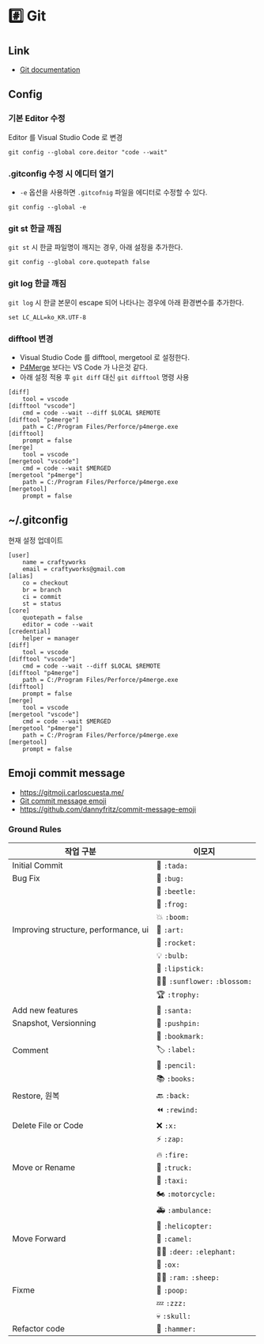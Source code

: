 # :hash: Git

## Link

* [Git documentation](https://git-scm.com/doc)

## Config

### 기본 Editor 수정

Editor 를 Visual Studio Code 로 변경

```shell
git config --global core.deitor "code --wait"
```

### .gitconfig 수정 시 에디터 열기

* ```-e``` 옵션을 사용하면 ```.gitcofnig``` 파일을 에디터로 수정할 수 있다.

```shell
git config --global -e
```

### git st 한글 깨짐

`git st` 시 한글 파일명이 깨지는 경우, 아래 설정을 추가한다.

```shell
git config --global core.quotepath false
```

### git log 한글 깨짐

`git log` 시 한글 본문이 escape 되어 나타나는 경우에 아래 환경변수를 추가한다.

```shell
set LC_ALL=ko_KR.UTF-8
```

### difftool 변경

* Visual Studio Code 를 difftool, mergetool 로 설정한다.
* [P4Merge](https://www.perforce.com/products/helix-core-apps/merge-diff-tool-p4merge) 보다는 VS Code 가 나은것 같다.
* 아래 설정 적용 후 ```git diff``` 대신 ```git difftool``` 명령 사용

```shell
[diff]
	tool = vscode
[difftool "vscode"]
    cmd = code --wait --diff $LOCAL $REMOTE
[difftool "p4merge"]
	path = C:/Program Files/Perforce/p4merge.exe
[difftool]
	prompt = false
[merge]
	tool = vscode
[mergetool "vscode"]
	cmd = code --wait $MERGED
[mergetool "p4merge"]
	path = C:/Program Files/Perforce/p4merge.exe
[mergetool]
	prompt = false
```
## ~/.gitconfig

현재 설정 업데이트

```gitconfig
[user]
	name = craftyworks
	email = craftyworks@gmail.com
[alias]
	co = checkout
	br = branch
	ci = commit
	st = status
[core]
	quotepath = false
	editor = code --wait
[credential]
	helper = manager
[diff]
	tool = vscode
[difftool "vscode"]
    cmd = code --wait --diff $LOCAL $REMOTE
[difftool "p4merge"]
	path = C:/Program Files/Perforce/p4merge.exe
[difftool]
	prompt = false
[merge]
	tool = vscode
[mergetool "vscode"]
	cmd = code --wait $MERGED
[mergetool "p4merge"]
	path = C:/Program Files/Perforce/p4merge.exe
[mergetool]
	prompt = false
```

## Emoji commit message

* https://gitmoji.carloscuesta.me/
* [Git commit message emoji](https://gist.github.com/parmentf/035de27d6ed1dce0b36a)
* https://github.com/dannyfritz/commit-message-emoji

### Ground Rules

| 작업 구분 | 이모지
| --- | ---
| Initial Commit | 🎉 `:tada:`
| Bug Fix | 🐛 `:bug:`
|| 🐞 `:beetle:`
|| 🐸 `:frog:`
|| 💥 `:boom:` 
| Improving structure, performance, ui | 🎨 `:art:`
|| 🚀 `:rocket:` 
|| 💡 `:bulb:`
|| 💄 `:lipstick:` 
|| 🌻🌼 `:sunflower:` `:blossom:`
|| 🏆 `:trophy:`
| Add new features | 🎅	`:santa:`
| Snapshot, Versionning | 📌 `:pushpin:`
|| 🔖 `:bookmark: `
| Comment | 🏷️ `:label:`
|| 📝 `:pencil: `
|| 📚	`:books:`
| Restore, 원복 | 🔙 `:back:`
|| ⏪ `:rewind:`
| Delete File or Code | ❌ `:x:`
|| ⚡️ `:zap:` 
|| 🔥 `:fire:`
| Move or Rename | 🚚 `:truck: `
|| 🚕 `:taxi:`
|| 🏍 `:motorcycle:`
|| 🚑 `:ambulance:`
|| 🚁 `:helicopter:`
| Move Forward | 🐫 `:camel:`
|| 🦌🐘 `:deer:` `:elephant:`
|| 🐂 `:ox:`
|| 🐏🐑	`:ram:` `:sheep:`
| Fixme | 💩 `:poop:`
|| 💤 `:zzz:`
|| 💀 `:skull:`
| Refactor code	| 🔨 `:hammer:`

